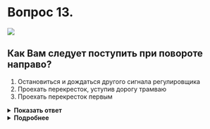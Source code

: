 # Вопрос 13.

![](https://s.drom.ru/i24227/pdd/tickets/2016/1542608866.jpg)

## Как Вам следует поступить при повороте направо?

1. Остановиться и дождаться другого сигнала регулировщика
2. Проехать перекресток, уступив дорогу трамваю
3. Проехать перекресток первым

<details>
<summary><b>Показать ответ</b></summary>
Правильный ответ: 3
</details>
<details>
<summary><b>Подробнее</b></summary>
Перекрёсток регулируемый. Со стороны левого бока при таком жесте регулировщика безрельсовым транспортным средствам движение разрешается во всех направлениях. Трамваи двигаются только «по направлению рук регулировщика». В данной ситуации трамвай продолжать движение не может. Его водитель будет дожидаться смены сигнала регулировщика. Вы продолжаете движение через перекрёсток, т.е. проезжаете его первым.
(Пункт 6.10 ПДД)
</details>